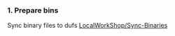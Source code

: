 ### 1. Prepare bins
Sync binary files to dufs
[LocalWorkShop/Sync-Binaries](../../LocalWorkShop/Sync-Binaries)
